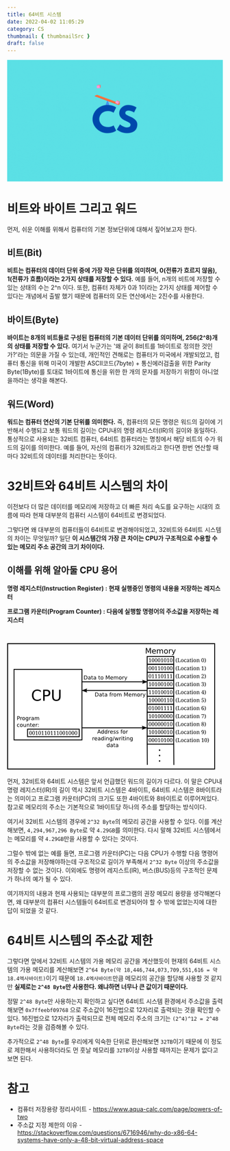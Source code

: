 ```yaml
---
title: 64비트 시스템
date: 2022-04-02 11:05:29
category: CS
thumbnail: { thumbnailSrc }
draft: false
---
```


![](./images/thumbNail/thumbNail.gif)

# 비트와 바이트 그리고 워드

먼저, 쉬운 이해를 위해서 컴퓨터의 기본 정보단위에 대해서 짚어보고자 한다.

## 비트(Bit)

**비트는 컴퓨터의 데이터 단위 중에 가장 작은 단위를 의미하며, 0(전류가 흐르지 않음), 1(전류가 흐름)이라는 2가지 상태를 저장할 수 있다.** 예를 들어, n개의 비트에 저장할 수 있는 상태의 수는 2^n 이다. 또한, 컴퓨터 자체가 0과 1이라는 2가지 상태를 제어할 수 있다는 개념에서 출발 했기 때문에 컴퓨터의 모든 연산에서는 2진수를 사용한다.

## 바이트(Byte)

**바이트는 8개의 비트들로 구성된 컴퓨터의 기본 데이터 단위를 의미하며, 256(2^8)개의 상태를 저장할 수 있다.** 여기서 누군가는 '왜 굳이 8비트를 1바이트로 정의한 것인가?'라는 의문을 가질 수 있는데, 개인적인 견해로는 컴퓨터가 미국에서 개발되었고, 컴퓨터 통신을 위해 미국이 개발한 ASCII코드(7byte) + 통신에러검출을 위한 Parity Byte(1Byte)를 토대로 1바이트에 통신을 위한 한 개의 문자를 저장하기 위함이 아니었을까라는 생각을 해본다.

## 워드(Word)

**워드는 컴퓨터 연산의 기본 단위를 의미한다.** 즉, 컴퓨터의 모든 명령은 워드의 길이에 기반해서 수행되고 보통 워드의 길이는 CPU내의 명령 레지스터(IR)의 길이와 동일하다. 통상적으로 사용되는 32비트 컴퓨터, 64비트 컴퓨터라는 명칭에서 해당 비트의 수가 워드의 길이를 의미한다. 예를 들어, 자신의 컴퓨터가 32비트라고 한다면 한번 연산할 때마다 32비트의 데이터를 처리한다는 뜻이다.

# 32비트와 64비트 시스템의 차이

이전보다 더 많은 데이터를 메모리에 저장하고 더 빠른 처리 속도를 요구하는 시대의 흐름에 따라 현재 대부분의 컴퓨터 시스템이 64비트로 변경되었다.

그렇다면 왜 대부분의 컴퓨터들이 64비트로 변경해야되었고, 32비트와 64비트 시스템의 차이는 무엇일까?
일단 **이 시스템간의 가장 큰 차이는 CPU가 구조적으로 수용할 수 있는 메모리 주소 공간의 크기 차이이다.**

## 이해를 위해 알아둘 CPU 용어

**명령 레지스터(Instruction Register) : 현재 실행중인 명령의 내용을 저장하는 레지스터**

**프로그램 카운터(Program Counter) : 다음에 실행할 명령어의 주소값을 저장하는 레지스터**

<br>

![그림1. CPU와 메모리의 관계](./images/64bit-01.png)

먼저, 32비트와 64비트 시스템은 앞서 언급했던 워드의 길이가 다르다. 이 말은 CPU내 명령 레지스터(IR)의 길이 역시 32비트 시스템은 4바이트, 64비트 시스템은 8바이트라는 의미이고 프로그램 카운터(PC)의 크기도 또한 4바이트와 8바이트로 이루어져있다. 참고로 메모리의 주소는 기본적으로 1바이트당 하나의 주소를 할당하는 방식이다.

여기서 32비트 시스템의 경우에 `2^32 Byte`의 메모리 공간을 사용할 수 있다. 이를 계산해보면, `4,294,967,296 Byte`로 약 `4.29GB`를 의미한다. 다시 말해 32비트 시스템에서는 메모리를 약 `4.29GB`만을 사용할 수 있다는 것이다.

그럴수 밖에 없는 예를 들면, 프로그램 카운터(PC)는 다음 CPU가 수행할 다음 명령어의 주소값을 저장해야하는데 구조적으로 길이가 부족해서 `2^32 Byte` 이상의 주소값을 저장할 수 없는 것이다. 이외에도 명령어 레지스트(IR), 버스(BUS)등의 구조적인 문제가 하나의 예가 될 수 있다.

여기까지의 내용과 현재 사용되는 대부분의 프로그램의 권장 메모리 용량을 생각해본다면, 왜 대부분의 컴퓨터 시스템들이 64비트로 변경되어야 할 수 밖에 없었는지에 대한 답이 되었을 것 같다.

# 64비트 시스템의 주소값 제한

그렇다면 앞에서 32비트 시스템의 가용 메모리 공간을 계산했듯이 현재의 64비트 시스템의 가용 메모리를 계산해보면 `2^64 Byte(약 18,446,744,073,709,551,616 = 약 18.4엑사바이트)`이기 때문에 `18.4엑사바이트`만큼 메모리의 공간을 할당해 사용할 것 같지만 **실제로는 `2^48 Byte`만 사용한다. 왜냐하면 너무나 큰 값이기 때문이다.**

정말 `2^48 Byte`만 사용하는지 확인하고 싶다면 64비트 시스템 환경에서 주소값을 출력해보면 `0x7ffeebf09768` 으로 주소값이 16진법으로 12자리로 출력되는 것을 확인할 수 있다. 16진법으로 12자리가 출력되므로 전체 메모리 주소의 크기는 `(2^4)^12 = 2^48 Byte`라는 것을 검증해볼 수 있다.

추가적으로 `2^48 Byte`를 우리에게 익숙한 단위로 환산해보면 `32TB`이기 때문에 이 정도로 제한해서 사용하더라도 먼 훗날 메모리를 `32TB`이상 사용할 때까지는 문제가 없다고 보면 된다.

# 참고

- 컴퓨터 저장용량 정리사이트 - https://www.aqua-calc.com/page/powers-of-two
- 주소값 지정 제한의 이유 - https://stackoverflow.com/questions/6716946/why-do-x86-64-systems-have-only-a-48-bit-virtual-address-space

<br>
